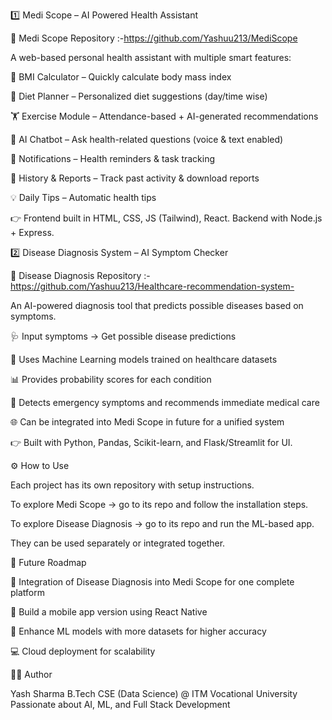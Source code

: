 1️⃣ Medi Scope – AI Powered Health Assistant

🔗 Medi Scope Repository :-https://github.com/Yashuu213/MediScope

A web-based personal health assistant with multiple smart features:

📏 BMI Calculator – Quickly calculate body mass index

🥗 Diet Planner – Personalized diet suggestions (day/time wise)

🏋️ Exercise Module – Attendance-based + AI-generated recommendations

💬 AI Chatbot – Ask health-related questions (voice & text enabled)

🔔 Notifications – Health reminders & task tracking

📜 History & Reports – Track past activity & download reports

💡 Daily Tips – Automatic health tips

👉 Frontend built in HTML, CSS, JS (Tailwind), React. Backend with Node.js + Express.

2️⃣ Disease Diagnosis System – AI Symptom Checker

🔗 Disease Diagnosis Repository :-https://github.com/Yashuu213/Healthcare-recommendation-system-

An AI-powered diagnosis tool that predicts possible diseases based on symptoms.

🩺 Input symptoms → Get possible disease predictions

🤖 Uses Machine Learning models trained on healthcare datasets

📊 Provides probability scores for each condition

🚨 Detects emergency symptoms and recommends immediate medical care

🌐 Can be integrated into Medi Scope in future for a unified system

👉 Built with Python, Pandas, Scikit-learn, and Flask/Streamlit for UI.

⚙️ How to Use

Each project has its own repository with setup instructions.

To explore Medi Scope → go to its repo and follow the installation steps.

To explore Disease Diagnosis → go to its repo and run the ML-based app.

They can be used separately or integrated together.

🎯 Future Roadmap

🔗 Integration of Disease Diagnosis into Medi Scope for one complete platform

📱 Build a mobile app version using React Native

🧠 Enhance ML models with more datasets for higher accuracy

💻 Cloud deployment for scalability

👨‍💻 Author

Yash Sharma
B.Tech CSE (Data Science) @ ITM Vocational University
Passionate about AI, ML, and Full Stack Development
